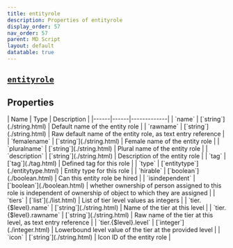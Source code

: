 ```yaml
---
title: entityrole
description: Properties of entityrole
display_order: 57
nav_order: 57
parent: MD Script
layout: default
datatable: true
---
```


##  [`entityrole`](./entityrole.html) 


## Properties

<div class="datatable-begin"></div>
| Name | Type | Description |
|------|------|-------------|
| `name` | [`string`](./string.html) | Default name of the entity role |
| `rawname` | [`string`](./string.html) | Raw default name of the entity role, as text entry reference |
| `femalename` | [`string`](./string.html) | Female name of the entity role |
| `pluralname` | [`string`](./string.html) | Plural name of the entity role |
| `description` | [`string`](./string.html) | Description of the entity role |
| `tag` | [`tag`](./tag.html) | Defined tag for this role |
| `type` | [`entitytype`](./entitytype.html) | Entity type for this role |
| `hirable` | [`boolean`](./boolean.html) | Can this entity role be hired |
| `isindependent` | [`boolean`](./boolean.html) | whether ownership of person assigned to this role is independent of ownership of object to which they are assigned |
| `tiers` | [`list`](./list.html) | List of tier level values as integers |
| `tier.{$level}.name` | [`string`](./string.html) | Name of the tier at this level |
| `tier.{$level}.rawname` | [`string`](./string.html) | Raw name of the tier at this level, as text entry reference |
| `tier.{$level}.level` | [`integer`](./integer.html) | Lowerbound level value of the tier at the provided level |
| `icon` | [`string`](./string.html) | Icon ID of the entity role |
<div class="datatable-end"></div>



